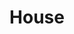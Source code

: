 ---
layout: post
categories: [sale, house]
title: "House"
price: "15 Lac"
permarla: "yse"
address: "Azmat Wasti Road"
type: "HOUSE FOR SALE"
area: "12 Kanal"
---
